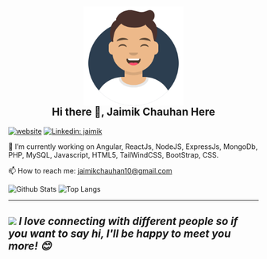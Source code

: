 
<h2 align="center">
  <a href="https://jaimik64.github.io/profile" target="_blank"><img align="center" src="./avataaars.svg" alt="Profile Pic" height="200" width="200" /></a>
<br/> 
Hi there 👋, Jaimik Chauhan Here</h2>

[![website](https://img.shields.io/badge/Website-46a2f1.svg?&style=flat-square&logo=Google-Chrome&logoColor=white&link=https://anmolsingh.me/)](https://jaimik64.github.io/profile)
[![Linkedin: jaimik](https://img.shields.io/badge/-jaimik-blue?style=flat-square&logo=Linkedin&logoColor=white&link=https://www.linkedin.com/in/jaimikchauhan64/)](https://www.linkedin.com/in/jaimikchauhan64/)

🔭 I’m currently working on Angular, ReactJs, NodeJS, ExpressJs, MongoDb, PHP, MySQL, Javascript, HTML5, TailWindCSS, BootStrap, CSS.

📫 How to reach me: jaimikchauhan10@gmail.com


![Github Stats](https://github-readme-stats.vercel.app/api/top-langs/?username=jaimik64&theme=tokyonight)
![Top Langs](https://github-readme-stats.vercel.app/api?username=jaimik64&show_icons=true&theme=tokyonight)
<!--
**jaimik64/jaimik64** is a ✨ _special_ ✨ repository because its `README.md` (this file) appears on your GitHub profile.

Here are some ideas to get you started:

- 👯 I’m looking to collaborate on ...
- 🤔 I’m looking for help with ...
- 💬 Ask me about ...
- 😄 Pronouns: ...
- ⚡ Fun fact: ...
-->
---
<img src="https://media.giphy.com/media/LnQjpWaON8nhr21vNW/giphy.gif" width="60"> <em><b>I love connecting with different people</b> so if you want to say <b>hi, I'll be happy to meet you more!</b> 😊</em>
---

